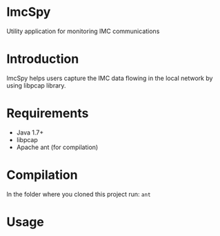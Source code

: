 # ImcSpy
Utility application for monitoring IMC communications

# Introduction
ImcSpy helps users capture the IMC data flowing in the local network by using libpcap library.

# Requirements
  - Java 1.7+
  - libpcap
  - Apache ant (for compilation)

# Compilation
In the folder where you cloned this project run:
```ant```

# Usage
  
